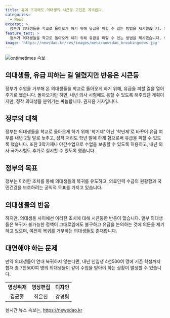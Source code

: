 ```yaml
---
title: 유예 조치에도 의대생의 시큰둥 고민은 계속된다.
categories:
  - News
excerpt: >
  정부가 의대생들을 학교로 돌아오게 하기 위해 유급을 피할 수 있는 방법을 제시했습니다. 의대생들은 수업 거부로 인해 유급되는 상황에 있었는데, 정부는 의과대학 교육 과정을 학년 단위로 전환하고, 유급 여부 결정 시기를 늦추는 등의 조치를 발표했습니다. 이에도 의대생들은 여전히 복귀에 대한 싸늘한 반응을 보이고 있지만, 정부는 의대생 복귀를 위해 적극적인 노력을 기울이고 있습니다. (150자)
feature_text: >
  정부가 의대생들을 학교로 돌아오게 하기 위해 유급을 피할 수 있는 방법을 제시했습니다. 의대생들은 수업 거부로 인해 유급되는 상황에 있었는데, 정부는 의과대학 교육 과정을 학년 단위로 전환하고, 유급 여부 결정 시기를 늦추는 등의 조치를 발표했습니다. 이에도 의대생들은 여전히 복귀에 대한 싸늘한 반응을 보이고 있지만, 정부는 의대생 복귀를 위해 적극적인 노력을 기울이고 있습니다. (150자)
image: 'https://newsdao.kr/res/images/meta/newsdao_breakingnews.jpg'
---
```


<p><img src="https://newsdao.kr/res/images/meta/newsdao_breakingnews.jpg" alt="ontimetimes 속보" /></p>

<h2>의대생들, 유급 피하는 길 열렸지만 반응은 시큰둥</h2>

<p data-ke-size="size16">정부가 수업을 거부해 온 의대생들을 학교로 돌아오게 하기 위해, 유급을 피할 길을 열어주기로 했습니다. 돌아오기만 하면, 내년 의사 시험에도 응할 수 있도록 해주겠단 계획이지만, 정작 의대생들 분위기는 싸늘합니다. 권지윤 기자입니다.</p>

<h2 data-ke-size="size26">정부의 대책</h2>

<p data-ke-size="size16">정부는 의대생들을 학교로 돌아오게 하기 위해 '학기제' 아닌 '학년제'로 바꾸어 유급 여부를 내년 2월 말로 늦추고, 성적 처리도 학년 말에 하게 함으로써 유급을 피할 수 있도록 했습니다. 또한 3학기제나 야간수업으로 수업을 보충할 수 있도록 허용하고, 내년 의사 국가시험도 추가로 실시할 수 있도록 했습니다.</p>

<h2 data-ke-size="size26">정부의 목표</h2>

<p data-ke-size="size16">정부는 이러한 조치를 통해 의대생들의 복귀를 유도하고, 의료인력 수급의 원활함과 국민건강을 보호하려는 공익적 목표를 가지고 있습니다.</p>

<h2 data-ke-size="size26">의대생들의 반응</h2>

<p data-ke-size="size16">하지만, 의대생들 사이에선 이러한 조치에 대해 시큰둥한 반응이 많습니다. 일부 의대생들은 복귀가 불가능한 정책이 그대로임에도 불구하고 유급을 논의하는 것에 의문을 제기하고 있으며, 여전히 복귀를 거부하는 의대생들도 존재합니다.</p>

<h2 data-ke-size="size26">대면해야 하는 문제</h2>

<p data-ke-size="size16">만약 의대생들이 연내 복귀하지 않는다면, 내년 신입생 4천500여 명에 기존 학생까지 합쳐 총 7천500여 명의 의대생들이 같이 수업을 받아야 하는 상황이 발생할 수 있습니다.</p>

<table>
  <tbody>
    <tr>
      <td style="text-align: center; height: 17px;"><b>영상취재</b></td>
      <td style="text-align: center; height: 17px;"><b>영상편집</b></td>
      <td style="text-align: center; height: 17px;"><b>디자인</b></td>
    </tr>
    <tr>
      <td style="text-align: center; height: 17px;">김균종</td>
      <td style="text-align: center; height: 17px;">최은진</td>
      <td style="text-align: center; height: 17px;">강경림</td>
    </tr>
  </tbody>
</table>
실시간 뉴스 속보는, <a href="https://newsdao.kr" rel="dofollow">https://newsdao.kr</a>


